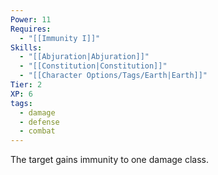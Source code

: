 ```yaml
---
Power: 11
Requires:
  - "[[Immunity I]]"
Skills:
  - "[[Abjuration|Abjuration]]"
  - "[[Constitution|Constitution]]"
  - "[[Character Options/Tags/Earth|Earth]]"
Tier: 2
XP: 6
tags:
  - damage
  - defense
  - combat
---
```


The target gains immunity to one damage class.